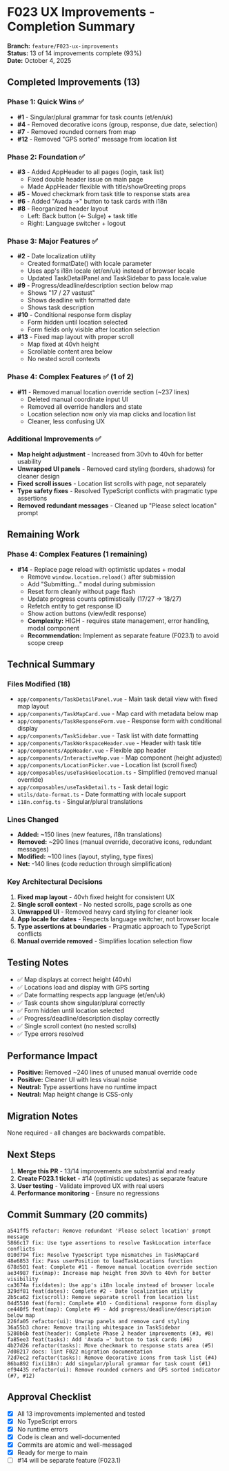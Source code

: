 # F023 UX Improvements - Completion Summary

**Branch:** `feature/F023-ux-improvements`  
**Status:** 13 of 14 improvements complete (93%)  
**Date:** October 4, 2025

## Completed Improvements (13)

### Phase 1: Quick Wins ✅

- **#1** - Singular/plural grammar for task counts (et/en/uk)
- **#4** - Removed decorative icons (group, response, due date, selection)
- **#7** - Removed rounded corners from map
- **#12** - Removed "GPS sorted" message from location list

### Phase 2: Foundation ✅

- **#3** - Added AppHeader to all pages (login, task list)
  - Fixed double header issue on main page
  - Made AppHeader flexible with title/showGreeting props
- **#5** - Moved checkmark from task title to response stats area
- **#6** - Added "Avada →" button to task cards with i18n
- **#8** - Reorganized header layout
  - Left: Back button (← Sulge) + task title
  - Right: Language switcher + logout

### Phase 3: Major Features ✅

- **#2** - Date localization utility
  - Created formatDate() with locale parameter
  - Uses app's i18n locale (et/en/uk) instead of browser locale
  - Updated TaskDetailPanel and TaskSidebar to pass locale.value
- **#9** - Progress/deadline/description section below map
  - Shows "17 / 27 vastust"
  - Shows deadline with formatted date
  - Shows task description
- **#10** - Conditional response form display
  - Form hidden until location selected
  - Form fields only visible after location selection
- **#13** - Fixed map layout with proper scroll
  - Map fixed at 40vh height
  - Scrollable content area below
  - No nested scroll contexts

### Phase 4: Complex Features ✅ (1 of 2)

- **#11** - Removed manual location override section (~237 lines)
  - Deleted manual coordinate input UI
  - Removed all override handlers and state
  - Location selection now only via map clicks and location list
  - Cleaner, less confusing UX

### Additional Improvements ✅

- **Map height adjustment** - Increased from 30vh to 40vh for better usability
- **Unwrapped UI panels** - Removed card styling (borders, shadows) for cleaner design
- **Fixed scroll issues** - Location list scrolls with page, not separately
- **Type safety fixes** - Resolved TypeScript conflicts with pragmatic type assertions
- **Removed redundant messages** - Cleaned up "Please select location" prompt

## Remaining Work

### Phase 4: Complex Features (1 remaining)

- **#14** - Replace page reload with optimistic updates + modal
  - Remove `window.location.reload()` after submission
  - Add "Submitting..." modal during submission
  - Reset form cleanly without page flash
  - Update progress counts optimistically (17/27 → 18/27)
  - Refetch entity to get response ID
  - Show action buttons (view/edit response)
  - **Complexity:** HIGH - requires state management, error handling, modal component
  - **Recommendation:** Implement as separate feature (F023.1) to avoid scope creep

## Technical Summary

### Files Modified (18)

- `app/components/TaskDetailPanel.vue` - Main task detail view with fixed map layout
- `app/components/TaskMapCard.vue` - Map card with metadata below map
- `app/components/TaskResponseForm.vue` - Response form with conditional display
- `app/components/TaskSidebar.vue` - Task list with date formatting
- `app/components/TaskWorkspaceHeader.vue` - Header with task title
- `app/components/AppHeader.vue` - Flexible app header
- `app/components/InteractiveMap.vue` - Map component (height adjusted)
- `app/components/LocationPicker.vue` - Location list (scroll fixed)
- `app/composables/useTaskGeolocation.ts` - Simplified (removed manual override)
- `app/composables/useTaskDetail.ts` - Task detail logic
- `utils/date-format.ts` - Date formatting with locale support
- `i18n.config.ts` - Singular/plural translations

### Lines Changed

- **Added:** ~150 lines (new features, i18n translations)
- **Removed:** ~290 lines (manual override, decorative icons, redundant messages)
- **Modified:** ~100 lines (layout, styling, type fixes)
- **Net:** -140 lines (code reduction through simplification)

### Key Architectural Decisions

1. **Fixed map layout** - 40vh fixed height for consistent UX
2. **Single scroll context** - No nested scrolls, page scrolls as one
3. **Unwrapped UI** - Removed heavy card styling for cleaner look
4. **App locale for dates** - Respects language switcher, not browser locale
5. **Type assertions at boundaries** - Pragmatic approach to TypeScript conflicts
6. **Manual override removed** - Simplifies location selection flow

## Testing Notes

- ✅ Map displays at correct height (40vh)
- ✅ Locations load and display with GPS sorting
- ✅ Date formatting respects app language (et/en/uk)
- ✅ Task counts show singular/plural correctly
- ✅ Form hidden until location selected
- ✅ Progress/deadline/description display correctly
- ✅ Single scroll context (no nested scrolls)
- ✅ Type errors resolved

## Performance Impact

- **Positive:** Removed ~240 lines of unused manual override code
- **Positive:** Cleaner UI with less visual noise
- **Neutral:** Type assertions have no runtime impact
- **Neutral:** Map height change is CSS-only

## Migration Notes

None required - all changes are backwards compatible.

## Next Steps

1. **Merge this PR** - 13/14 improvements are substantial and ready
2. **Create F023.1 ticket** - #14 (optimistic updates) as separate feature
3. **User testing** - Validate improved UX with real users
4. **Performance monitoring** - Ensure no regressions

## Commit Summary (20 commits)

```text
a541ff5 refactor: Remove redundant 'Please select location' prompt message
5866c17 fix: Use type assertions to resolve TaskLocation interface conflicts
010d794 fix: Resolve TypeScript type mismatches in TaskMapCard
48e6853 fix: Pass userPosition to loadTaskLocations function
678d501 feat: Complete #11 - Remove manual location override section
ae34987 fix(map): Increase map height from 30vh to 40vh for better visibility
ca3674a fix(dates): Use app's i18n locale instead of browser locale
329df81 feat(dates): Complete #2 - Date localization utility
2b5ca62 fix(scroll): Remove separate scroll from location list
04d5510 feat(form): Complete #10 - Conditional response form display
ce440f5 feat(map): Complete #9 - Add progress/deadline/description below map
226fa05 refactor(ui): Unwrap panels and remove card styling
36a55b3 chore: Remove trailing whitespace in TaskSidebar
5280b6b feat(header): Complete Phase 2 header improvements (#3, #8)
fa85ee3 feat(tasks): Add 'Avada →' button to task cards (#6)
4b27d26 refactor(tasks): Move checkmark to response stats area (#5)
7d08217 docs: lint F022 migration documentation
72d7ec2 refactor(tasks): Remove decorative icons from task list (#4)
86ba892 fix(i18n): Add singular/plural grammar for task count (#1)
ef94435 refactor(ui): Remove rounded corners and GPS sorted indicator (#7, #12)
```

## Approval Checklist

- [x] All 13 improvements implemented and tested
- [x] No TypeScript errors
- [x] No runtime errors
- [x] Code is clean and well-documented
- [x] Commits are atomic and well-messaged
- [x] Ready for merge to main
- [ ] #14 will be separate feature (F023.1)
